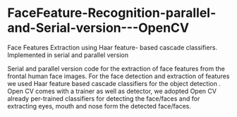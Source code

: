 # FaceFeature-Recognition-parallel-and-Serial-version---OpenCV
Face Features Extraction using Haar feature- based cascade classifiers. Implemented in serial and parallel version

Serial and parallel version code for the extraction of face features from the frontal human face images. For the face detection and extraction of features we used Haar feature based cascade classifiers for the object detection . Open CV comes with a trainer as well as detector, we adopted Open CV already per-trained classifiers for detecting the face/faces and for extracting eyes, mouth and nose form the detected face/faces.
